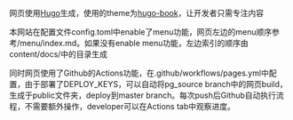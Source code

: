 网页使用[Hugo](https://gohugo.io/)生成，使用的theme为[hugo-book](https://github.com/hotosm/hugo-book)，让开发者只需专注内容

本网站在配置文件config.toml中enable了menu功能，网页左边的menu顺序参考/menu/index.md。如果没有enable menu功能，左边索引的顺序由content/docs/中的目录生成

同时网页使用了Github的Actions功能，在.github/workflows/pages.yml中配置，由于部署了DEPLOY_KEYS，可以自动将pg_source branch中的网页build，生成于public文件夹，deploy到master branch。每次push后Github自动执行流程，不需要额外操作，developer可以在Actions tab中观察进度。